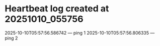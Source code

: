 # Heartbeat log created at 20251010_055756
2025-10-10T05:57:56.586742 — ping 1
2025-10-10T05:57:56.806335 — ping 2
